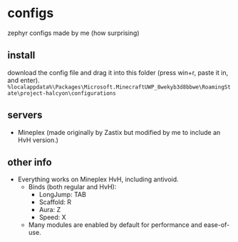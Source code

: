 # configs
zephyr configs made by me (how surprising)

## install
download the config file and drag it into this folder (press win+r, paste it in, and enter).   
```%localappdata%\Packages\Microsoft.MinecraftUWP_8wekyb3d8bbwe\RoamingState\project-halcyon\configurations```

## servers
- Mineplex (made originally by Zastix but modified by me to include an HvH version.)

## other info
- Everything works on Mineplex HvH, including antivoid.
    - Binds (both regular and HvH):
        - LongJump: TAB
        - Scaffold: R
        - Aura: Z
        - Speed: X
    - Many modules are enabled by default for performance and ease-of-use.
